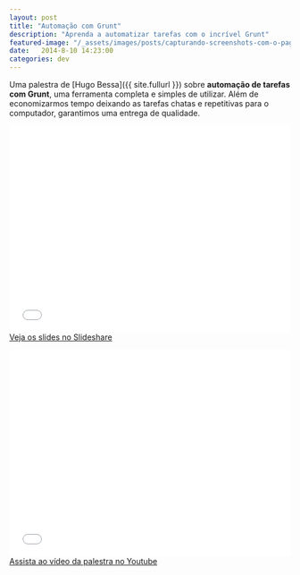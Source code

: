 ```yaml
---
layout: post
title: "Automação com Grunt"
description: "Aprenda a automatizar tarefas com o incrível Grunt"
featured-image: "/_assets/images/posts/capturando-screenshots-com-o-pageres/screenshot.png"
date:   2014-8-10 14:23:00
categories: dev
---
```


Uma palestra de [Hugo Bessa]({{ site.fullurl }}) sobre **automação de tarefas com Grunt**, uma ferramenta completa e simples de utilizar. Além de economizarmos tempo deixando as tarefas chatas e repetitivas para o computador, garantimos uma entrega de qualidade.

<!--more-->

<p class="align--center">
    <iframe src="//www.slideshare.net/slideshow/embed_code/30664198" width="100%" height="370" frameborder="0" marginwidth="0" marginheight="0" scrolling="no" allowfullscreen></iframe>
    <a href="http://pt.slideshare.net/hugobessaa/automacao-de-tarefas-com-grunt" target="_blank">Veja os slides no Slideshare</a>
</p>

<p class="align--center">
    <iframe width="100%" height="370" src="//www.youtube.com/embed/LnLywobBB5U?rel=0&amp;showinfo=0&amp;autohide=1&amp;theme=light" frameborder="0" allowfullscreen></iframe>
    <a href="https://www.youtube.com/watch?v=LnLywobBB5U" target="_blank">Assista ao vídeo da palestra no Youtube</a>
</p>